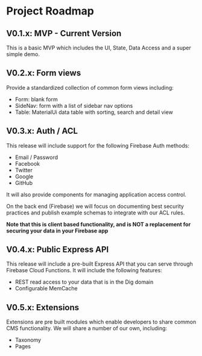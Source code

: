 Project Roadmap
===============

V0.1.x: MVP - Current Version
-----------------------------

This is a basic MVP which includes the UI, State, Data Access and a super simple demo.

V0.2.x: Form views
------------------

Provide a standardized collection of common form views including:

* Form: blank form
* SideNav: form with a list of sidebar nav options
* Table: MaterialUi data table with sorting, search and detail view

V0.3.x: Auth / ACL
------------------

This release will include support for the following Firebase Auth methods:

* Email / Password
* Facebook
* Twitter
* Google
* GitHub

It will also provide components for managing application access control. 

On the back end (Firebase) we will focus on documenting best security practices and publish example schemas to integrate
with our ACL rules.

__Note that this is client based functionality, and is NOT a replacement for securing your data in your Firebase app__


V0.4.x: Public Express API
--------------------------

This release will include a pre-built Express API that you can serve through Firebase Cloud Functions. It will include the 
following features:

* REST read access to your data that is in the Dig domain
* Configurable MemCache


V0.5.x: Extensions
------------------

Extensions are pre built modules which enable developers to share common CMS functionality. We will share a number
of our own, including: 

* Taxonomy
* Pages



